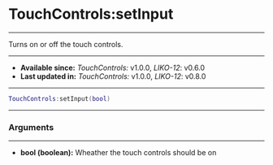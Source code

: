# TouchControls:setInput
---

Turns on or off the touch controls.

---

* **Available since:** _TouchControls:_ v1.0.0, _LIKO-12_: v0.6.0
* **Last updated in:** _TouchControls:_ v1.0.0, _LIKO-12_: v0.8.0

---

```lua
TouchControls:setInput(bool)
```

---
### Arguments
---

* **bool (boolean):** Wheather the touch controls should be on


